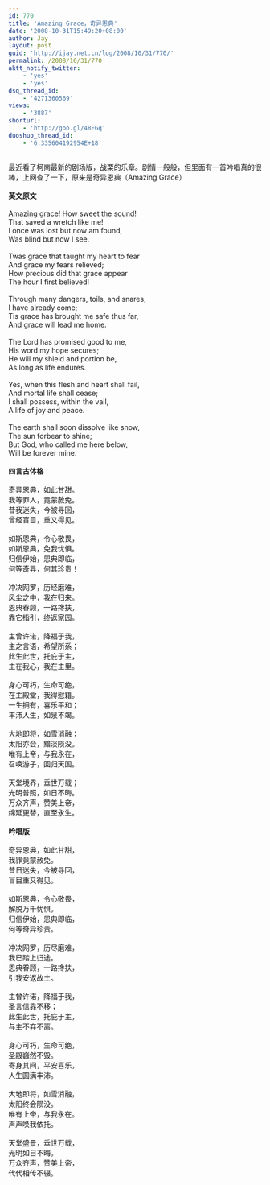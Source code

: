 ```yaml
---
id: 770
title: 'Amazing Grace，奇异恩典'
date: '2008-10-31T15:49:20+08:00'
author: Jay
layout: post
guid: 'http://ijay.net.cn/log/2008/10/31/770/'
permalink: /2008/10/31/770
aktt_notify_twitter:
    - 'yes'
    - 'yes'
dsq_thread_id:
    - '4271360569'
views:
    - '3887'
shorturl:
    - 'http://goo.gl/48EGq'
duoshuo_thread_id:
    - '6.335604192954E+18'
---
```


最近看了柯南最新的剧场版，战栗的乐章。剧情一般般，但里面有一首吟唱真的很棒，上网查了一下，原来是奇异恩典（Amazing Grace）<br /><br /><b>英文原文</b><br /><br />Amazing grace! How sweet the sound!<br />That saved a wretch like me!<br />I once was lost but now am found,<br />Was blind but now I see.<br /><br />Twas grace that taught my heart to fear<br />And grace my fears relieved;<br />How precious did that grace appear<br />The hour I first believed!<br /><br />Through many dangers, toils, and snares,<br />I have already come;<br />Tis grace has brought me safe thus far,<br />And grace will lead me home.<br /><br />The Lord has promised good to me,<br />His word my hope secures;<br />He will my shield and portion be,<br />As long as life endures.<br /><br />Yes, when this flesh and heart shall fail,<br />And mortal life shall cease;<br />I shall possess, within the vail,<br />A life of joy and peace.<br /><br />The earth shall soon dissolve like snow,<br />The sun forbear to shine;<br />But God, who called me here below,<br />Will be forever mine.<br /><br /><b>四言古体格</b><br /><br />奇异恩典，如此甘甜。<br />我等罪人，竟蒙赦免。<br />昔我迷失，今被寻回，<br />曾经盲目，重又得见。<br /><br />如斯恩典，令心敬畏，<br />如斯恩典，免我忧惧。<br />归信伊始，恩典即临，<br />何等奇异，何其珍贵！<br /><br />冲决网罗，历经磨难，<br />风尘之中，我在归来。<br />恩典眷顾，一路搀扶，<br />靠它指引，终返家园。<br /><br />主曾许诺，降福于我，<br />主之言语，希望所系；<br />此生此世，托庇于主，<br />主在我心，我在主里。<br /><br />身心可朽，生命可绝，<br />在主殿堂，我得慰籍。<br />一生拥有，喜乐平和；<br />丰沛人生，如泉不竭。<br /><br />大地即将，如雪消融；<br />太阳亦会，黯淡陨没。<br />唯有上帝，与我永在，<br />召唤游子，回归天国。<br /><br />天堂境界，垂世万载；<br />光明普照，如日不晦。<br />万众齐声，赞美上帝，<br />绵延更替，直至永生。<br /><br /><b>吟唱版</b><br /><br />奇异恩典，如此甘甜，<br />我罪竟蒙赦免。<br />昔日迷失，今被寻回，<br />盲目重又得见。<br /><br />如斯恩典，令心敬畏，<br />解脱万千忧惧。<br />归信伊始，恩典即临，<br />何等奇异珍贵。<br /><br />冲决网罗，历尽磨难，<br />我已踏上归途。<br />恩典眷顾，一路搀扶，<br />引我安返故土。<br /><br />主曾许诺，降福于我，<br />圣言信靠不移；<br />此生此世，托庇于主，<br />与主不弃不离。<br /><br />身心可朽，生命可绝，<br />圣殿巍然不毁。<br />寄身其间，平安喜乐，<br />人生圆满丰沛。<br /><br />大地即将，如雪消融，<br />太阳终会陨没。<br />唯有上帝，与我永在。<br />声声唤我依托。<br /><br />天堂盛景，垂世万载，<br />光明如日不晦。<br />万众齐声，赞美上帝，<br />代代相传不辍。